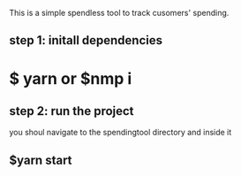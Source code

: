 This is a simple spendless tool to track cusomers' spending.

## step 1: initall dependencies
 # $ yarn or $nmp i
## step 2: run the project 
you shoul navigate to the spendingtool directory and inside it 
## $yarn start
